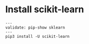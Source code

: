 # Install scikit-learn

```shell
---
validate: pip-show sklearn
---
pip3 install -U scikit-learn
```
